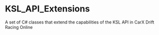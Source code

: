 # KSL_API_Extensions
A set of C# classes that extend the capabilities of the KSL API in CarX Drift Racing Online

